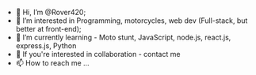 - 👋 Hi, I’m @Rover420;
- 👀 I’m interested in Programming, motorcycles, web dev (Full-stack, but better at front-end);
- 🌱 I’m currently learning - Moto stunt, JavaScript, node.js, react.js, express.js, Python
- 💞️ If you're interested in collaboration - contact me
- 📫 How to reach me ...

<!---
Sophin420/Sophin420 is a ✨ special ✨ repository because its `README.md` (this file) appears on your GitHub profile.
You can click the Preview link to take a look at your changes.
--->

